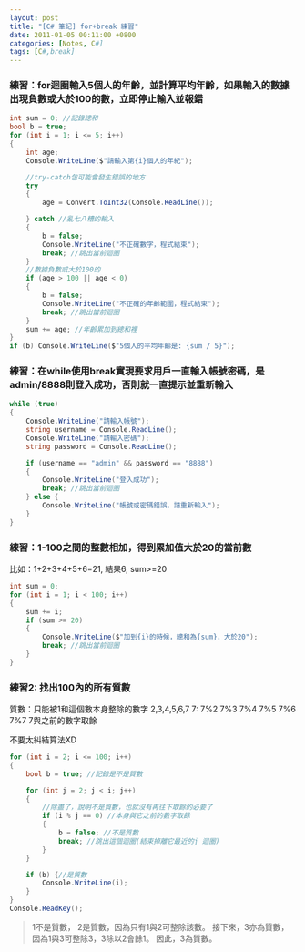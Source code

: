 ```yaml
---
layout: post
title: "[C# 筆記] for+break 練習"
date: 2011-01-05 00:11:00 +0800
categories: [Notes, C#]
tags: [C#,break]
---
```


### 練習：for迴圈輸入5個人的年齡，並計算平均年齡，如果輸入的數據出現負數或大於100的數，立即停止輸入並報錯
```c#
int sum = 0; //記錄總和
bool b = true;
for (int i = 1; i <= 5; i++)
{
    int age;
    Console.WriteLine($"請輸入第{i}個人的年紀");

    //try-catch包可能會發生錯誤的地方
    try 
    {
        age = Convert.ToInt32(Console.ReadLine());

    } catch //亂七八糟的輸入
    {
        b = false;
        Console.WriteLine("不正確數字，程式結束");
        break; //跳出當前迴圈
    }
    //數據負數或大於100的
    if (age > 100 || age < 0)
    {
        b = false;
        Console.WriteLine("不正確的年齡範圍，程式結束");
        break; //跳出當前迴圈
    }
    sum += age; //年齡累加到總和裡
}
if (b) Console.WriteLine($"5個人的平均年齡是: {sum / 5}");
```
### 練習：在while使用break實現要求用戶一直輸入帳號密碼，是admin/8888則登入成功，否則就一直提示並重新輸入
```c#
while (true)
{
    Console.WriteLine("請輸入帳號");
    string username = Console.ReadLine();
    Console.WriteLine("請輸入密碼");
    string password = Console.ReadLine();

    if (username == "admin" && password == "8888")
    {
        Console.WriteLine("登入成功");
        break; //跳出當前迴圈
    } else {
        Console.WriteLine("帳號或密碼錯誤，請重新輸入");
    }
}
```
### 練習：1-100之間的整數相加，得到累加值大於20的當前數 
比如：1+2+3+4+5+6=21, 結果6, sum>=20 

```c#
int sum = 0;
for (int i = 1; i < 100; i++)
{
    sum += i;
    if (sum >= 20)
    {
        Console.WriteLine($"加到{i}的時候，總和為{sum}，大於20");
        break; //跳出當前迴圈
    }
}
```
### 練習2: 找出100內的所有質數
質數：只能被1和這個數本身整除的數字
2,3,4,5,6,7
7: 7%2 7%3 7%4 7%5 7%6 7%7 7與之前的數字取餘

不要太糾結算法XD
```c#
for (int i = 2; i <= 100; i++)
{
    bool b = true; //記錄是不是質數

    for (int j = 2; j < i; j++)
    {
        //除盡了，說明不是質數，也就沒有再往下取餘的必要了
        if (i % j == 0) //本身與它之前的數字取餘
        {
            b = false; //不是質數
            break; //跳出這個迴圈(結束掉離它最近的j 迴圈)
        }
    }

    if (b) {//是質數
        Console.WriteLine(i);
    }
}
Console.ReadKey();
```

> 1不是質數， 2是質數，因為只有1與2可整除該數。 接下來，3亦為質數，因為1與3可整除3，3除以2會餘1。 因此，3為質數。
